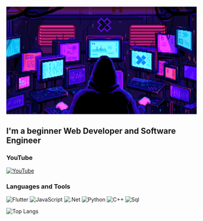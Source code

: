 [![Header](https://github.com/sanebtg/sanebtg/blob/main/assets/header.gif)](https://www.youtube.com/@sanebtg)

## I'm a beginner Web Developer and Software Engineer

### YouTube

[![YouTube](https://img.shields.io/badge/-YouTube-090909?style-for-the-badge&logo=YouTube&logoColor=FF0000)](https://www.youtube.com/@sanebtg)

### Languages and Tools

![Flutter](https://img.shields.io/badge/-Flutter-090909?style-for-the-badge&logo=flutter&logoColor=47C5FB)
![JavaScript](https://img.shields.io/badge/-JavaScript-090909?style-for-the-badge&logo=JavaScript&logoColor=E9D54D)
![.Net](https://img.shields.io/badge/-Framework-090909?style-for-the-badge&logo=.net&logoColor=E9D54D)
![Python](https://img.shields.io/badge/-Python-090909?style-for-the-badge&logo=Python&logoColor=47C5FB)
![C++](https://img.shields.io/badge/-C++-090909?style-for-the-badge&logo=C%2b%2b&logoColor=47C5FB)
![Sql](https://img.shields.io/badge/-Sql-090909?style-for-the-badge&logo=mysql&logoColor=47C5FB)

![Top Langs](https://github-readme-stats.vercel.app/api/top-langs/?username=sanebtg&layout=compact)
